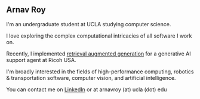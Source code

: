 ## Arnav Roy
I'm an undergraduate student at UCLA studying computer science.

I love exploring the complex computational intricacies of all software I work on.

Recently, I implemented [retrieval augmented generation](https://en.wikipedia.org/wiki/Retrieval-augmented_generation) for a generative AI support agent at Ricoh USA.

I'm broadly interested in the fields of high-performance computing, robotics & transportation software, computer vision, and artificial intelligence.

You can contact me on [LinkedIn](https://www.linkedin.com/in/arnavroy23/) or at arnavroy (at) ucla (dot) edu 
